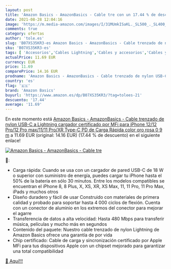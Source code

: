 ```yaml
---
layout: post
title: 'Amazon Basics - AmazonBasics - Cable tre con un 17.44 % de descuento'
date: 2021-08-28 12:04:16
image: 'https://m.media-amazon.com/images/I/31MUmkISaKL._SL500_._SL400_.jpg'
comments: true
category: ofertas
author: 'tole.es'
slug: 'B07XS35KR3-es Amazon Basics - AmazonBasics - Cable trenzado de nylon...'
sku: 'B07XS35KR3-es'
tags: [ 'Accesorios','Cables Lightning','Cables y accesorios','Cables y conectores','Informática','amazon basics','iphone', ]
actualPrice: 11.69 EUR
currency: EUR
price: 11.69
comparePrice: 14.16 EUR
prodname: 'Amazon Basics - AmazonBasics - Cable trenzado de nylon USB-C a Lightning  cargador certificado por MFi para iPhone 12/12 Pro/12 Pro max/11/11 Pro/XR  Type-C  PD de Carga Rápida  color oro rosa  0 9 m'
country: 'es'
flag: '🇪🇸'
brand: 'Amazon Basics'
buyurl: 'https://www.amazon.es/dp/B07XS35KR3/?tag=tolees-21'
descuento: '17.44'
average: '11.69'
---
```


En este momento está [Amazon Basics - AmazonBasics - Cable trenzado de nylon USB-C a Lightning  cargador certificado por MFi para iPhone 12/12 Pro/12 Pro max/11/11 Pro/XR  Type-C  PD de Carga Rápida  color oro rosa  0 9 m](https://www.amazon.es/dp/B07XS35KR3/?tag=tolees-21) a 11.69 EUR (original: 14.16 EUR) (17.44 %  de descuento) en el siguiente enlace!

[![Amazon Basics - AmazonBasics - Cable tre](https://m.media-amazon.com/images/I/31MUmkISaKL._SL500_._SL400_.jpg)](https://www.amazon.es/dp/B07XS35KR3/?tag=tolees-21)

🔎:

- Carga rápida: Cuando se usa con un cargador de pared USB-C de 18 W o superior con suministro de energía, puedes cargar tu iPhone hasta el 50% de la batería en sólo 30 minutos. Entre los modelos compatibles se encuentran el iPhone 8, 8 Plus, X, XS, XR, XS Max, 11, 11 Pro, 11 Pro Max, iPads y muchos otros
- Diseño duradero y fácil de usar Construido con materiales de primera calidad y probado para soportar hasta 4 000 ciclos de flexión. Cuenta con un conector de aluminio en los extremos del conector para mejorar el agarre
- Transferencia de datos a alta velocidad: Hasta 480 Mbps para transferir música, películas y mucho más en segundos
- Contenido del paquete: Nuestro cable trenzado de nylon Lightning de Amazon Basics ofrece una garantía de por vida
- Chip certificado: Cable de carga y sincronización certificado por Apple MFi para tus dispositivos Apple con un chipset mejorado para garantizar una total compatibilidad

[🛒 Aquí!!!](https://www.amazon.es/dp/B07XS35KR3/?tag=tolees-21)
